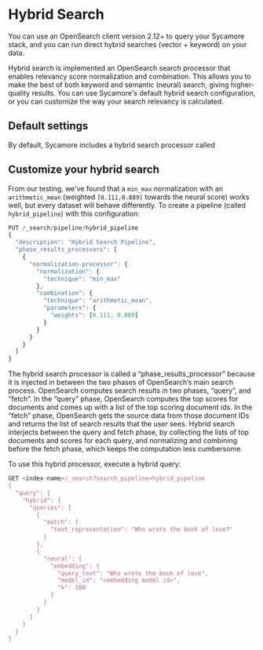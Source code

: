 # Hybrid Search

You can use an OpenSearch client version 2.12+ to query your Sycamore stack, and you can run direct hybrid searches (vector + keyword) on your data.

Hybrid search is implemented an OpenSearch search processor that enables relevancy score normalization and combination. This allows you to make the best of both keyword and semantic (neural) search, giving higher-quality results. You can use Sycamore's default hybrid search configuration, or you can customize the way your search relevancy is calculated. 

## Default settings

By default, Sycamore includes a hybrid search processor called 


## Customize your hybrid search

From our testing, we've found that a `min_max` normalization with an `arithmetic_mean` (weighted `[0.111,0.889]` towards the neural score) works well, but every dataset will behave differently. To create a pipeline (called `hybrid_pipeline`) with this configuration:

```javascript
PUT /_search/pipeline/hybrid_pipeline
{
  "description": "Hybrid Search Pipeline",
  "phase_results_processors": [
    {
      "normalization-processor": {
        "normalization": {
          "technique": "min_max"
        },
        "combination": {
          "technique": "arithmetic_mean",
          "parameters": {
            "weights": [0.111, 0.889]
          }
        }
      }
    }
  ]
}
```

The hybrid search processor is called a “phase_results_processor” because it is injected in between the two phases of OpenSearch’s main search process. OpenSearch computes search results in two phases, “query”, and “fetch”. In the “query” phase, OpenSearch computes the top scores for documents and comes up with a list of the top scoring document ids. In the “fetch” phase, OpenSearch gets the source data from those document IDs and returns the list of search results that the user sees. Hybrid search interjects between the query and fetch phase, by collecting the lists of top documents and scores for each query, and normalizing and combining before the fetch phase, which keeps the computation less cumbersome. 

To use this hybrid processor, execute a hybrid query:

```javascript
GET <index-name>/_search?search_pipeline=hybrid_pipeline
{
  "query": {
    "hybrid": {
      "queries": [
        {
          "match": {
            "text_representation": "Who wrote the book of love?"
          }
        },
        {
          "neural": {
            "embedding": {
              "query_text": "Who wrote the book of love",
              "model_id": "<embedding model id>",
              "k": 100
            }
          }
        }
      ]
    }
  }
}
```
